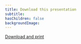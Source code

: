 ```yaml
---
title: Download this presentation
subtitle: 
hasChildren: false
backgroundImage:
---
```

<a href="/presentations/ufi/webinar-26032020.html/?print-pdf&showNotes=true">Download and print</a>